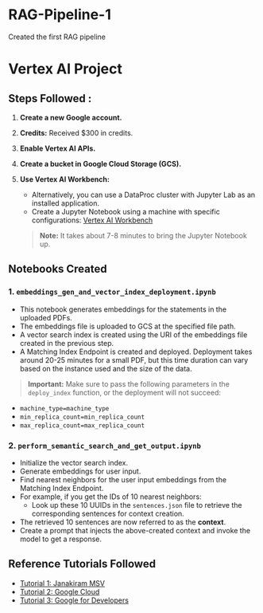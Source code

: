 # RAG-Pipeline-1
Created the first RAG pipeline

# Vertex AI Project

## Steps Followed :

1. **Create a new Google account.**
2. **Credits:** Received $300 in credits.
3. **Enable Vertex AI APIs.**
4. **Create a bucket in Google Cloud Storage (GCS).**
5. **Use Vertex AI Workbench:** 
   - Alternatively, you can use a DataProc cluster with Jupyter Lab as an installed application.
   - Create a Jupyter Notebook using a machine with specific configurations: 
     [Vertex AI Workbench](https://console.cloud.google.com/vertex-ai/workbench/managed?authuser=6&walkthrough_id=vertex_index&project=robust-habitat-439810-p4)

   > **Note:** It takes about 7-8 minutes to bring the Jupyter Notebook up.

## Notebooks Created

### 1. `embeddings_gen_and_vector_index_deployment.ipynb`

- This notebook generates embeddings for the statements in the uploaded PDFs.
- The embeddings file is uploaded to GCS at the specified file path.
- A vector search index is created using the URI of the embeddings file created in the previous step.
- A Matching Index Endpoint is created and deployed. Deployment takes around 20-25 minutes for a small PDF, but this time duration can vary based on the instance used and the size of the data.

> **Important:** Make sure to pass the following parameters in the `deploy_index` function, or the deployment will not succeed:
   - `machine_type=machine_type`
   - `min_replica_count=min_replica_count`
   - `max_replica_count=max_replica_count`

### 2. `perform_semantic_search_and_get_output.ipynb`

- Initialize the vector search index.
- Generate embeddings for user input.
- Find nearest neighbors for the user input embeddings from the Matching Index Endpoint.
- For example, if you get the IDs of 10 nearest neighbors:
  - Look up these 10 UUIDs in the `sentences.json` file to retrieve the corresponding sentences for context creation.
- The retrieved 10 sentences are now referred to as the **context**.
- Create a prompt that injects the above-created context and invoke the model to get a response.

## Reference Tutorials Followed

- [Tutorial 1: Janakiram MSV](https://www.youtube.com/watch?v=wGbZSErgEvg&ab_channel=JanakiramMSV)
- [Tutorial 2: Google Cloud](https://www.youtube.com/watch?v=YlAWtEAJl9g&ab_channel=GoogleCloud)
- [Tutorial 3: Google for Developers](https://www.youtube.com/watch?v=LF7I6raAIL4&ab_channel=GoogleforDevelopers)
